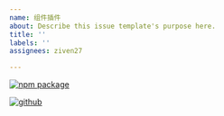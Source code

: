 ```yaml
---
name: 组件插件
about: Describe this issue template's purpose here.
title: ''
labels: ''
assignees: ziven27

---
```


[![npm package](https://img.shields.io/npm/v/@_nu/vanilla-button.svg)](https://www.npmjs.org/package/@_nu/css-button)

[![github](https://img.shields.io/github/stars/nu-system/vanilla-button.svg?style=social)](https://github.com/nu-system/css-button)
